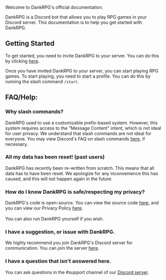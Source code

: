 Welcome to DankRPG's official documentation.

DankRPG is a Discord bot that allows you to play RPG games in your Discord server. This documentation is to help you get started with DankRPG.

## Getting Started

To get started, you need to invite DankRPG to your server. You can do this by clicking [here](https://dankrpg.xyz/invite).

Once you have invited DankRPG to your server, you can start playing RPG games. To start playing, you need to start a profile. You can do this by running the slash command `/start`.

## FAQ/Help:

### Why slash commands?

DankRPG used to use a customizable prefix-based system. However, this system requires access to the "Message Content" intent, which is not ideal for user privacy. We understand that slash commands are not ideal for everyone. You may view Discord's FAQ on slash commands [here](https://support.discord.com/hc/en-us/articles/1500000368501-Slash-Commands-FAQ), if necessary.

### All my data has been reset! (past users)

DankRPG has recently been re-written from scratch. This means that all data has to have been reset. We apologize for any inconvenience this has caused, and this will not happen again in the future.

### How do I know DankRPG is safe/respecting my privacy?

DankRPG's code is open-source. You can view the source code [here](https://github.com/Snoozeds/DankRPG), and you can view our Privacy Policy [here](https://dankrpg.xyz/privacy).<br></br>
You can also run DankRPG yourself if you wish.

### I have a suggestion, or issue with DankRPG.

We highly recommend you join DankRPG's Discord server for communication. You can join the server [here](https://discord.com/invite/Cc3xBSpWeB).

### I have a question that isn't answered here.

You can ask questions in the #support channel of our [Discord server](https://discord.com/invite/Cc3xBSpWeB).